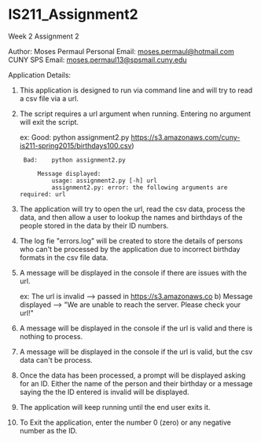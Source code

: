 # IS211_Assignment2
Week 2 Assignment 2

Author: Moses Permaul
Personal Email: moses.permaul@hotmail.com
CUNY SPS Email: moses.permaul13@spsmail.cuny.edu

Application Details:

1) This application is designed to run via command line and will try to read a csv file via a url.

2) The script requires a url argument when running. Entering no argument will exit the script.
    
	ex: 
		Good:	python assignment2.py https://s3.amazonaws.com/cuny-is211-spring2015/birthdays100.csv)
		
		Bad:	python assignment2.py
		
			Message displayed:
				usage: assignment2.py [-h] url
				assignment2.py: error: the following arguments are required: url

3) The application will try to open the url, read the csv data, process the data, and then allow 
a user to lookup the names and birthdays of the people stored in the data by their ID numbers.

4) The log fie "errors.log" will be created to store the details of persons who can't be processed by
the application due to incorrect birthday formats in the csv file data.

5) A message will be displayed in the console if there are issues with the url.
	
	ex: 
		The url is invalid --> passed in https://s3.amazonaws.co
		b) Message displayed --> "We are unable to reach the server. Please check your url!"

6) A message will be displayed in the console if the url is valid and there is nothing to process.

7) A message will be displayed in the console if the url is valid, but the csv data can't be process.

8) Once the data has been processed, a prompt will be displayed asking for an ID. Either the name of the 
person and their birthday or a message saying the the ID entered is invalid will be displayed.

9) The application will keep running until the end user exits it.

10) To Exit the application, enter the number 0 (zero) or any negative number as the ID.

